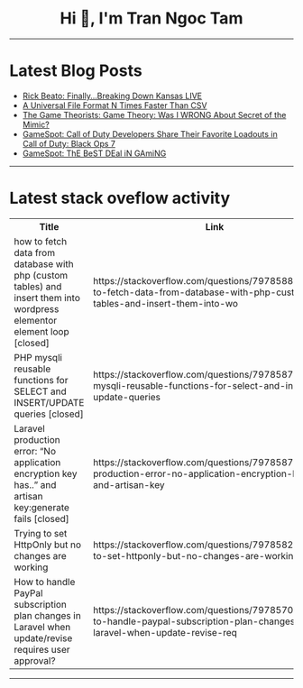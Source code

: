 <h1 align="center">Hi 👋, I'm Tran Ngoc Tam</h1>

---

# Latest Blog Posts 
<!-- BLOG-POST-LIST:START -->
- [Rick Beato: Finally…Breaking Down Kansas LIVE](https://dev.to/music_youtube/rick-beato-finallybreaking-down-kansas-live-3ko3)
- [A Universal File Format N Times Faster Than CSV](https://dev.to/esproc_spl/a-universal-file-format-n-times-faster-than-csv-3k2b)
- [The Game Theorists: Game Theory: Was I WRONG About Secret of the Mimic?](https://dev.to/gg_news/the-game-theorists-game-theory-was-i-wrong-about-secret-of-the-mimic-5472)
- [GameSpot: Call of Duty Developers Share Their Favorite Loadouts in Call of Duty: Black Ops 7](https://dev.to/gg_news/gamespot-call-of-duty-developers-share-their-favorite-loadouts-in-call-of-duty-black-ops-7-ga3)
- [GameSpot: ThE BeST DEal iN GAmiNG](https://dev.to/gg_news/gamespot-the-best-deal-in-gaming-3a9k)
<!-- BLOG-POST-LIST:END -->

---

# Latest stack oveflow activity
<table>
  <tr><th>Title</th><th>Link</th></tr>
  <!-- STACKOVERFLOW:START --><tr><td>how to fetch data from database with php &lpar;custom tables&rpar; and insert them into wordpress elementor element loop [closed]</td><td>https://stackoverflow.com/questions/79785889/how-to-fetch-data-from-database-with-php-custom-tables-and-insert-them-into-wo</td></tr><tr><td>PHP mysqli reusable functions for SELECT and INSERT/UPDATE queries [closed]</td><td>https://stackoverflow.com/questions/79785872/php-mysqli-reusable-functions-for-select-and-insert-update-queries</td></tr><tr><td>Laravel production error: “No application encryption key has..” and artisan key:generate fails [closed]</td><td>https://stackoverflow.com/questions/79785870/laravel-production-error-no-application-encryption-key-has-and-artisan-key</td></tr><tr><td>Trying to set HttpOnly but no changes are working</td><td>https://stackoverflow.com/questions/79785828/trying-to-set-httponly-but-no-changes-are-working</td></tr><tr><td>How to handle PayPal subscription plan changes in Laravel when update/revise requires user approval?</td><td>https://stackoverflow.com/questions/79785706/how-to-handle-paypal-subscription-plan-changes-in-laravel-when-update-revise-req</td></tr><!-- STACKOVERFLOW:END -->
</table>

---


